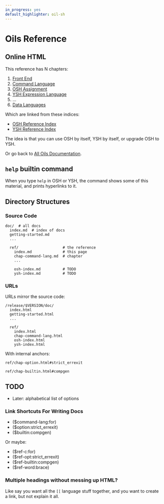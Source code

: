 ```yaml
---
in_progress: yes
default_highlighter: oil-sh
---
```


Oils Reference
=============


<div id="toc">
</div>

## Online HTML

This reference has N chapters:

1. [Front End](chap-front-end.html)
1. [Command Language](chap-cmd-lang.html)
1. [OSH Assignment](chap-osh-assign.html)
1. [YSH Expression Language](chap-expr-lang.html)
1. ...
1. [Data Languages](chap-data-lang.html)

Which are linked from these indices:

- [OSH Reference Index](../osh-help-topics.html)
- [YSH Reference Index](../ysh-help-topics.html)

The idea is that you can use OSH by itself, YSH by itself, or upgrade OSH to
YSH.

Or go back to [All Oils Documentation](../index.html).


## `help` builtin command

When you type `help` in OSH or YSH, the command shows some of this material,
and prints hyperlinks to it.

## Directory Structures

### Source Code

    doc/  # all docs
      index.md  # index of docs
      getting-started.md
      ...

      ref/                    # the reference
        index.md              # this page
        chap-command-lang.md  # chapter
        ...

        osh-index.md          # TODO
        ysh-index.md          # TODO


### URLs

URLs mirror the source code:

    /release/$VERSION/doc/
      index.html
      getting-started.html
      ...

      ref/
        index.html
        chap-command-lang.html
        osh-index.html
        ysh-index.html

With internal anchors:

    ref/chap-option.html#strict_errexit

    ref/chap-builtin.html#compgen

## TODO

- Later: alphabetical list of options

### Link Shortcuts For Writing Docs

- ($command-lang:for)
- ($option:strict_errexit)
- ($builtin:compgen)

Or maybe:

- ($ref-c:for)
- ($ref-opt:strict_errexit)
- ($ref-builtin:compgen)
- ($ref-word:brace)

### Multiple headings without messing up HTML?

Like say you want all the `[[` language stuff together, and you want to create
a link, but not explain it all.

